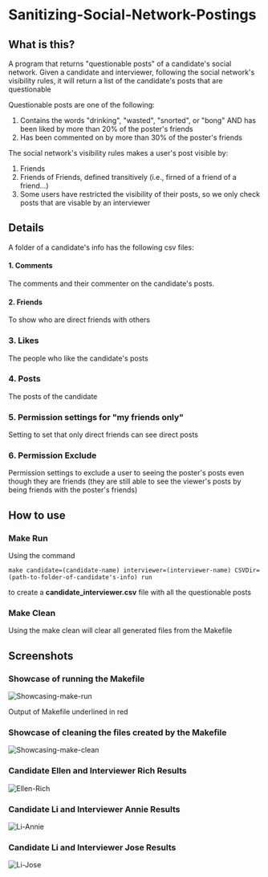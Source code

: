 # Sanitizing-Social-Network-Postings

## What is this?

A program that returns "questionable posts" of a candidate's social network. Given a candidate and interviewer, following the social network's visibility rules, it will return a list of the candidate's posts that are questionable

Questionable posts are one of the following:

1. Contains the words "drinking", "wasted", "snorted", or "bong" AND has  been liked by more than 20% of the poster's friends
2. Has been commented on by more than 30% of the poster's friends

The social network's visibility rules makes a user's post visible by:

1. Friends
2. Friends of Friends, defined transitively (i.e., firned of a friend of a friend...)
3. Some users have restricted the visibility of their posts, so we only check posts that are visable by an interviewer

## Details

A folder of a candidate's info has the following csv files:

#### 1. Comments
The comments and their commenter on the candidate's posts.

#### 2. Friends
To show who are direct friends with others

### 3. Likes
The people who like the candidate's posts

### 4. Posts
The posts of the candidate

### 5. Permission settings for "my friends only"
Setting to set that only direct friends can see direct posts

### 6. Permission Exclude
Permission settings to exclude a user to seeing the poster's posts even though they are friends (they are still able to see the viewer's posts by being friends with the poster's friends)

## How to use

### Make Run
Using the command

```make candidate=(candidate-name) interviewer=(interviewer-name) CSVDir=(path-to-folder-of-candidate's-info) run```

to create a **candidate_interviewer.csv** file with all the questionable posts

### Make Clean
  
Using the make clean will clear all generated files from the Makefile

## Screenshots

### Showcase of running the Makefile

![Showcasing-make-run](/images/showcase_of_running_the_code.jpg "make run")

Output of Makefile underlined in red

### Showcase of cleaning the files created by the Makefile

![Showcasing-make-clean](/images/showcase_of_cleaning_up.PNG "make clean")

### Candidate Ellen and Interviewer Rich Results

![Ellen-Rich](/images/ellen_rich_result.PNG "ellen and rich results")

### Candidate Li and Interviewer Annie Results

![Li-Annie](/images/li_annie_result.PNG "li and annie results")

### Candidate Li and Interviewer Jose Results

![Li-Jose](/images/li_jose_result.PNG "li and hose results")
